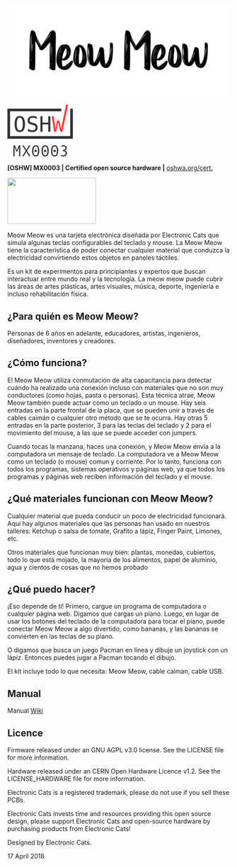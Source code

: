 ![Meow MeowLogo](https://github.com/ElectronicCats/MeowMeow/raw/master/Recursos/meowmeow_logo.png)

![MX0003](https://github.com/ElectronicCats/MeowMeow/blob/master/OSHW-MX0003.png?raw=true)

**[OSHW] MX0003 | Certified open source hardware |** [oshwa.org/cert.](https://www.oshwa.org/cert)

<a href="https://electroniccats.com/store/bast-pro-mini-m0/">
  <img src="https://electroniccats.com/wp-content/uploads/badge_store.png" width="200" height="104" />
</a>


  Meow Meow es una tarjeta electrónica diseñada por Electronic Cats  que simula algunas teclas configurables del teclado y mouse.  La Meow Meow tiene la característica de poder conectar cualquier material que conduzca  la electricidad convirtiendo estos objetos en paneles táctiles. 

  Es un kit de experimentos para principiantes y expertos que buscan interactuar entre mundo real y la tecnología. La meow meow puede cubrir las áreas de artes plásticas, artes visuales, música, deporte, ingeniería e  incluso rehabilitación física.

## ¿Para quién es Meow Meow? 

  Personas de 6 años en adelante, educadores, artistas, ingenieros, diseñadores, inventores y creadores. 

## ¿Cómo funciona? 

  El Meow Meow utiliza conmutación de alta capacitancia para detectar cuándo ha realizado una conexión incluso con materiales que no son muy conductores (como hojas, pasta o personas). Esta técnica atrae, Meow Meow también puede actuar como un teclado o un mouse. Hay seis entradas en la parte frontal de la placa, que se pueden unir a través de cables caimán o cualquier otro método que se te ocurra. Hay otras 5 entradas en la parte posterior, 3 para las teclas del teclado y 2 para el movimiento del mouse, a las que se puede acceder con jumpers.

  Cuando tocas la manzana, haces una conexión, y Meow Meow envía a la computadora un mensaje de teclado. La computadora ve a Meow Meow como un teclado (o mouse) comun y corriente. Por lo tanto, funciona con todos los programas, sistemas operativos y páginas web, ya que todos los programas y páginas web reciben información del teclado y el mouse.

## ¿Qué materiales funcionan con Meow Meow? 

  Cualquier material que pueda conducir un poco de electricidad funcionará. Aquí hay algunos materiales que las personas han usado en nuestros talleres: Ketchup o salsa de tomate, Grafito a lápiz, Finger Paint, Limones, etc.

  Otros materiales que funcionan muy bien: plantas, monedas, cubiertos, todo lo que está mojado, la mayoría de los alimentos, papel de aluminio, agua y cientos de cosas que no hemos probado

## ¿Qué puedo hacer?

  ¡Eso depende de ti! Primero, cargue un programa de computadora o cualquier página web. Digamos que cargas un piano. Luego, en lugar de usar los botones del teclado de la computadora para tocar el piano, puede conectar Meow Meow a algo divertido, como bananas, y las bananas se convierten en las teclas de su piano. 

  O digamos que busca un juego Pacman en línea y dibuje un joystick con un lápiz. Entonces puedes jugar a Pacman tocando el dibujo. 

  El kit incluye todo lo que necesita: Meow Meow, cable caiman, cable USB. 

  
## Manual

Manual [Wiki](https://github.com/ElectronicCats/MeowMeow/wiki)

## Licence

Firmware released under an GNU AGPL v3.0 license. See the LICENSE file for more information.

Hardware released under an CERN Open Hardware Licence v1.2. See the LICENSE_HARDWARE file for more information.

Electronic Cats is a registered trademark, please do not use if you sell these PCBs.

Electronic Cats invests time and resources providing this open source design, please support Electronic Cats and open-source hardware by purchasing products from Electronic Cats!

Designed by Electronic Cats.

17 April 2018
